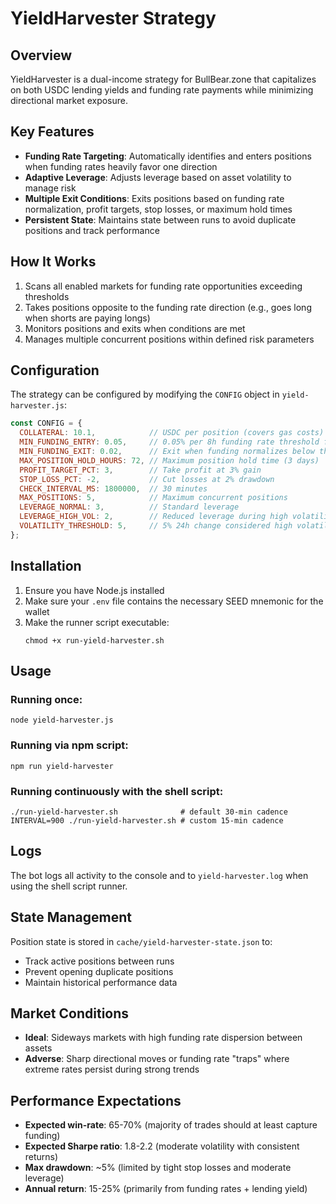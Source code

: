 # YieldHarvester Strategy

## Overview
YieldHarvester is a dual-income strategy for BullBear.zone that capitalizes on both USDC lending yields and funding rate payments while minimizing directional market exposure.

## Key Features
- **Funding Rate Targeting**: Automatically identifies and enters positions when funding rates heavily favor one direction
- **Adaptive Leverage**: Adjusts leverage based on asset volatility to manage risk
- **Multiple Exit Conditions**: Exits positions based on funding rate normalization, profit targets, stop losses, or maximum hold times
- **Persistent State**: Maintains state between runs to avoid duplicate positions and track performance

## How It Works
1. Scans all enabled markets for funding rate opportunities exceeding thresholds
2. Takes positions opposite to the funding rate direction (e.g., goes long when shorts are paying longs)
3. Monitors positions and exits when conditions are met
4. Manages multiple concurrent positions within defined risk parameters

## Configuration
The strategy can be configured by modifying the `CONFIG` object in `yield-harvester.js`:
```javascript
const CONFIG = {
  COLLATERAL: 10.1,            // USDC per position (covers gas costs)
  MIN_FUNDING_ENTRY: 0.05,     // 0.05% per 8h funding rate threshold for entry
  MIN_FUNDING_EXIT: 0.02,      // Exit when funding normalizes below this
  MAX_POSITION_HOLD_HOURS: 72, // Maximum position hold time (3 days)
  PROFIT_TARGET_PCT: 3,        // Take profit at 3% gain
  STOP_LOSS_PCT: -2,           // Cut losses at 2% drawdown
  CHECK_INTERVAL_MS: 1800000,  // 30 minutes
  MAX_POSITIONS: 5,            // Maximum concurrent positions
  LEVERAGE_NORMAL: 3,          // Standard leverage
  LEVERAGE_HIGH_VOL: 2,        // Reduced leverage during high volatility
  VOLATILITY_THRESHOLD: 5,     // 5% 24h change considered high volatility
};
```

## Installation
1. Ensure you have Node.js installed
2. Make sure your `.env` file contains the necessary SEED mnemonic for the wallet
3. Make the runner script executable:
   ```
   chmod +x run-yield-harvester.sh
   ```

## Usage
### Running once:
```
node yield-harvester.js
```

### Running via npm script:
```
npm run yield-harvester
```

### Running continuously with the shell script:
```
./run-yield-harvester.sh              # default 30-min cadence
INTERVAL=900 ./run-yield-harvester.sh # custom 15-min cadence
```

## Logs
The bot logs all activity to the console and to `yield-harvester.log` when using the shell script runner.

## State Management
Position state is stored in `cache/yield-harvester-state.json` to:
- Track active positions between runs
- Prevent opening duplicate positions
- Maintain historical performance data

## Market Conditions
- **Ideal**: Sideways markets with high funding rate dispersion between assets
- **Adverse**: Sharp directional moves or funding rate "traps" where extreme rates persist during strong trends

## Performance Expectations
- **Expected win-rate**: 65-70% (majority of trades should at least capture funding)
- **Expected Sharpe ratio**: 1.8-2.2 (moderate volatility with consistent returns)
- **Max drawdown**: ~5% (limited by tight stop losses and moderate leverage)
- **Annual return**: 15-25% (primarily from funding rates + lending yield) 